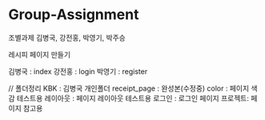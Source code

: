 # Group-Assignment
조별과제
김병국, 강전홍, 박영기, 박주승

레시피 페이지 만들기

김병국 : index
강전홍 : login
박영기 : register

// 폴더정리
KBK : 김병국 개인폴더
receipt_page : 완성본(수정중)
color : 페이지 색감 테스트용
레이아웃 : 페이지 레이아웃 테스트용
로그인 : 로그인 페이지
프로젝트: 페이지 참고용

